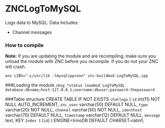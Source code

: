 # ZNCLogToMySQL

Logs data to MySQL. Data includes:

  - Channel messages

### How to compile
**Note:** If you are updating the module and are recompiling, make sure you unload the module with ZNC before you recompile. If you do not your ZNC will crash.

`env LIBS="-L/usr/lib -lmysqlcppconn" znc-buildmod LogToMySQL.cpp`

###Loading the module
`/msg *status loadmod LogToMySQL database:dbname;host:127.0.0.1;username:dbuser;password:thepassword`

###Table structure
    CREATE TABLE IF NOT EXISTS `chatlogs` (
      `id` int(11) NOT NULL AUTO_INCREMENT,
      `znc_user` varchar(50) DEFAULT NULL,
      `type` varchar(20) NOT NULL,
      `channel` varchar(50) NOT NULL,
      `identhost` varchar(70) DEFAULT NULL,
      `timestamp` varchar(12) DEFAULT NULL,
      `message` text,
      KEY `Index 1` (`id`)
    ) ENGINE=InnoDB DEFAULT CHARSET=latin1;
